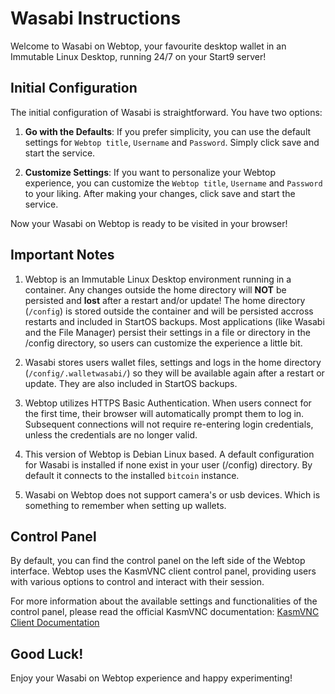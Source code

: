 # Wasabi Instructions

Welcome to Wasabi on Webtop, your favourite desktop wallet in an Immutable Linux Desktop, running 24/7 on your Start9 server!

## Initial Configuration

The initial configuration of Wasabi is straightforward. You have two options:

1. **Go with the Defaults**: If you prefer simplicity, you can use the default settings for `Webtop title`, `Username` and `Password`. Simply click save and start the service.

2. **Customize Settings**: If you want to personalize your Webtop experience, you can customize the `Webtop title`, `Username` and `Password` to your liking. After making your changes, click save and start the service.

Now your Wasabi on Webtop is ready to be visited in your browser!

## Important Notes

1. Webtop is an Immutable Linux Desktop environment running in a container. Any changes outside the home directory will **NOT** be persisted and **lost** after a restart and/or update! The home directory (`/config`) is stored outside the container and will be persisted accross restarts and included in StartOS backups. Most applications (like Wasabi and the File Manager) persist their settings in a file or directory in the /config directory, so users can customize the experience a little bit.

2. Wasabi stores users wallet files, settings and logs in the home directory (`/config/.walletwasabi/`) so they will be available again after a restart or update. They are also included in StartOS backups.

3. Webtop utilizes HTTPS Basic Authentication. When users connect for the first time, their browser will automatically prompt them to log in. Subsequent connections will not require re-entering login credentials, unless the credentials are no longer valid.

4. This version of Webtop is Debian Linux based. A default configuration for Wasabi is installed if none exist in your user (/config) directory. By default it connects to the installed `bitcoin` instance.

5. Wasabi on Webtop does not support camera's or usb devices. Which is something to remember when setting up wallets.

## Control Panel

By default, you can find the control panel on the left side of the Webtop interface. Webtop uses the KasmVNC client control panel, providing users with various options to control and interact with their session.

For more information about the available settings and functionalities of the control panel, please read the official KasmVNC documentation: [KasmVNC Client Documentation](https://www.kasmweb.com/kasmvnc/docs/latest/clientside.html)

## Good Luck!

Enjoy your Wasabi on Webtop experience and happy experimenting!
